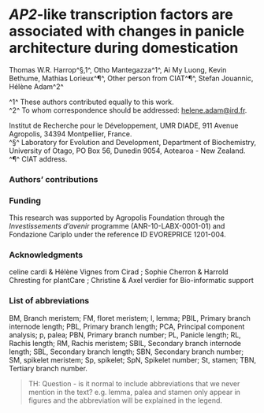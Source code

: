 
# *AP2*-like transcription factors are associated with changes in panicle architecture during domestication

Thomas W.R. Harrop^§,1^, Otho Mantegazza^1^, Ai My Luong, Kevin Bethume, Mathias Lorieux^¶^, Other person from CIAT^¶^, Stefan Jouannic, Hélène Adam^2^

^1^ These authors contributed equally to this work.  
^2^ To whom correspondence should be addressed: helene.adam@ird.fr.

Institut de Recherche pour le Développement, UMR DIADE, 911 Avenue Agropolis, 34394 Montpellier, France.  
^§^ Laboratory for Evolution and Development, Department of Biochemistry, University of Otago, PO Box 56, Dunedin 9054, Aotearoa - New Zealand.  
^¶^ CIAT address.

### Authors’ contributions

### Funding

This research was supported by Agropolis Foundation through the *Investissements d’avenir* programme (ANR-10-LABX-0001-01) and Fondazione Cariplo under the reference ID EVOREPRICE 1201-004.

### Acknowledgments

celine cardi & Hélène Vignes from Cirad ; Sophie Cherron & Harrold Chresting for plantCare ; Christine & Axel verdier for Bio-informatic support

### List of abbreviations

BM, Branch meristem;
FM, floret meristem;
l, lemma;
PBIL, Primary branch internode length;
PBL, Primary branch length;
PCA, Principal component analysis;
p, palea;
PBN, Primary branch number;
PL, Panicle length;
RL, Rachis length;
RM, Rachis meristem;
SBIL, Secondary branch internode length;
SBL, Secondary branch length;
SBN, Secondary branch number;
SM, spikelet meristem;
Sp, spikelet;
SpN, Spikelet number;
St, stamen;
TBN, Tertiary branch number.

> TH: Question - is it normal to include abbreviations that we never mention in the text? e.g. lemma, palea and stamen only appear in figures and the abbreviation will be explained in the legend. 
